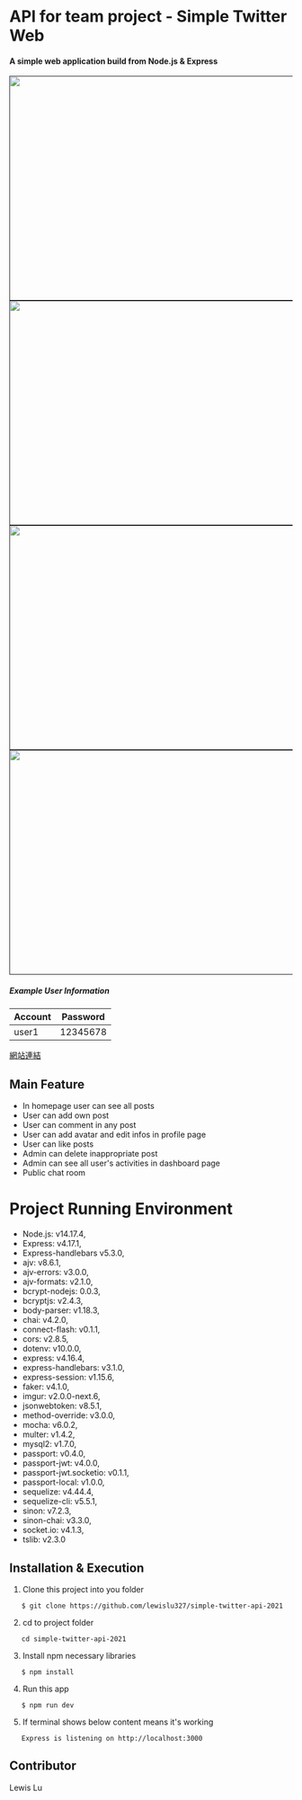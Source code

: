 # API for team project - Simple Twitter Web

#### A simple web application build from Node.js & Express

[<img align="center" src="https://github.com/lewislu327/simple-twitter-api-2021/blob/master/public/images/homepage.png" height="400" width="800" />]()
[<img align="center" src="https://github.com/lewislu327/simple-twitter-api-2021/blob/master/public/images/user_page.png" height="400" width="800" />]()
[<img align="center" src="https://github.com/lewislu327/simple-twitter-api-2021/blob/master/public/images/reply_page.png" height="400" width="800" />]()
[<img align="center" src="https://github.com/lewislu327/simple-twitter-api-2021/blob/master/public/images/chat_room.png" height="400" width="800" />]()

##### Example User Information

| Account             | Password |
| ----------------- | :------: |
| user1 | 12345678 |

[網站連結](https://guanyi608.github.io/simple-twitter-frontend/#/signin)

## Main Feature

- In homepage user can see all posts
- User can add own post
- User can comment in any post
- User can add avatar and edit infos in profile page
- User can like posts
- Admin can delete inappropriate post
- Admin can see all user's activities in dashboard page
- Public chat room

# Project Running Environment

- Node.js: v14.17.4,
- Express: v4.17.1,
- Express-handlebars v5.3.0,
- ajv: v8.6.1,
- ajv-errors: v3.0.0,
- ajv-formats: v2.1.0,
- bcrypt-nodejs: 0.0.3,
- bcryptjs: v2.4.3,
- body-parser: v1.18.3,
- chai: v4.2.0,
- connect-flash: v0.1.1,
- cors: v2.8.5,
- dotenv: v10.0.0,
- express: v4.16.4,
- express-handlebars: v3.1.0,
- express-session: v1.15.6,
- faker: v4.1.0,
- imgur: v2.0.0-next.6,
- jsonwebtoken: v8.5.1,
- method-override: v3.0.0,
- mocha: v6.0.2,
- multer: v1.4.2,
- mysql2: v1.7.0,
- passport: v0.4.0,
- passport-jwt: v4.0.0,
- passport-jwt.socketio: v0.1.1,
- passport-local: v1.0.0,
- sequelize: v4.44.4,
- sequelize-cli: v5.5.1,
- sinon: v7.2.3,
- sinon-chai: v3.3.0,
- socket.io: v4.1.3,
- tslib: v2.3.0

## Installation & Execution

1. Clone this project into you folder

```
   $ git clone https://github.com/lewislu327/simple-twitter-api-2021
```

2. cd to project folder

```
   cd simple-twitter-api-2021
```

3. Install npm necessary libraries

```
   $ npm install
```

4. Run this app

```
   $ npm run dev
```

5. If terminal shows below content means it's working

```
   Express is listening on http://localhost:3000
```

## Contributor

Lewis Lu
